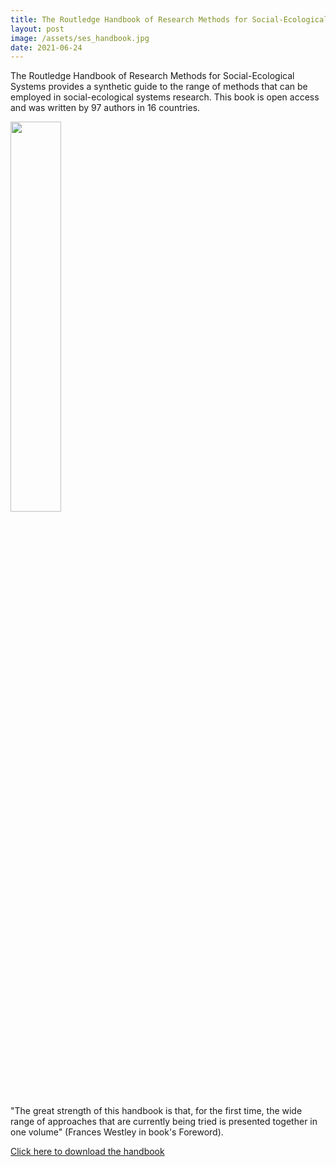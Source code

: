 ```yaml
---
title: The Routledge Handbook of Research Methods for Social-Ecological Systems
layout: post
image: /assets/ses_handbook.jpg
date: 2021-06-24
---
```


The Routledge Handbook of Research Methods for Social-Ecological
Systems provides a synthetic guide to the range of methods that can be
employed in social-ecological systems research. 
This book is open access and was written by 97 authors in 16 countries.

<img src="/assets/ses_handbook.jpg" width="40%" />

"The great strength of this handbook is that, for the first time, the
wide range of approaches that are currently being tried is presented
together in one volume" (Frances Westley in book's Foreword).


[Click here to download the handbook](https://doi.org/10.4324/9781003021339)
